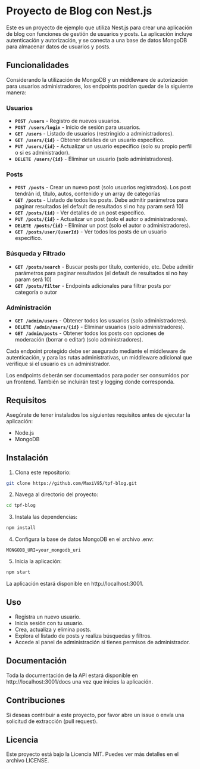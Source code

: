 # Proyecto de Blog con Nest.js

Este es un proyecto de ejemplo que utiliza Nest.js para crear una aplicación de blog con funciones de gestión de usuarios y posts. La aplicación incluye autenticación y autorización, y se conecta a una base de datos MongoDB para almacenar datos de usuarios y posts.

## Funcionalidades
Considerando la utilización de MongoDB y un middleware de autorización para usuarios administradores, los endpoints podrían quedar de la siguiente manera:

### **Usuarios**
- **`POST /users`** - Registro de nuevos usuarios.
- **`POST /users/login`** - Inicio de sesión para usuarios.
- **`GET /users`** - Listado de usuarios (restringido a administradores).
- **`GET /users/{id}`** - Obtener detalles de un usuario específico.
- **`PUT /users/{id}`** - Actualizar un usuario específico (solo su propio perfil o si es administrador).
- **`DELETE /users/{id}`** - Eliminar un usuario (solo administradores).

### **Posts**
- **`POST /posts`** - Crear un nuevo post (solo usuarios registrados). Los post tendrán id, título, autos, contenido y un array de categorías
- **`GET /posts`** - Listado de todos los posts. Debe admitir parámetros para paginar resultados (el default de resultados si no hay param será 10)
- **`GET /posts/{id}`** - Ver detalles de un post específico.
- **`PUT /posts/{id}`** - Actualizar un post (solo el autor o administradores).
- **`DELETE /posts/{id}`** - Eliminar un post (solo el autor o administradores).
- **`GET /posts/user/{userId}`** - Ver todos los posts de un usuario específico.

### **Búsqueda y Filtrado**
- **`GET /posts/search`** - Buscar posts por título, contenido, etc. Debe admitir parámetros para paginar resultados (el default de resultados si no hay param será 10)
- **`GET /posts/filter`** - Endpoints adicionales para filtrar posts por categoría o autor

### **Administración**
- **`GET /admin/users`** - Obtener todos los usuarios (solo administradores).
- **`DELETE /admin/users/{id}`** - Eliminar usuarios (solo administradores).
- **`GET /admin/posts`** - Obtener todos los posts con opciones de moderación (borrar o editar) (solo administradores).

Cada endpoint protegido debe ser asegurado mediante el middleware de autenticación, y para las rutas administrativas, un middleware adicional que verifique si el usuario es un administrador. 

Los endpoints deberán ser documentados para poder ser consumidos por un frontend. También se incluirán test y logging donde corresponda.

## Requisitos

Asegúrate de tener instalados los siguientes requisitos antes de ejecutar la aplicación:

- Node.js
- MongoDB

## Instalación

1. Clona este repositorio:

```bash
git clone https://github.com/MaxiV95/tpf-blog.git
```

2. Navega al directorio del proyecto:
```bash
cd tpf-blog
```

3. Instala las dependencias:
```bash
npm install
```

4. Configura la base de datos MongoDB en el archivo .env:
```env
MONGODB_URI=your_mongodb_uri
```

5. Inicia la aplicación:
```bash
npm start
```

La aplicación estará disponible en http://localhost:3001.

## Uso
- Registra un nuevo usuario.
- Inicia sesión con tu usuario.
- Crea, actualiza y elimina posts.
- Explora el listado de posts y realiza búsquedas y filtros.
- Accede al panel de administración si tienes permisos de administrador.

## Documentación
Toda la documentación de la API estará disponible en http://localhost:3001/docs una vez que inicies la aplicación.

## Contribuciones
Si deseas contribuir a este proyecto, por favor abre un issue o envía una solicitud de extracción (pull request).

## Licencia
Este proyecto está bajo la Licencia MIT. Puedes ver más detalles en el archivo LICENSE.